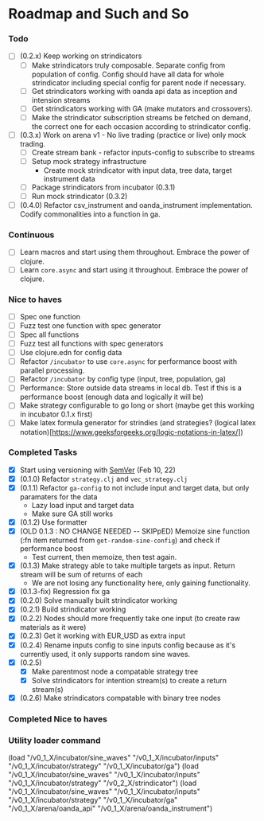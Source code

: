 # Roadmap and Such and So

### Todo

- [ ] (0.2.x) Keep working on strindicators
  - [ ] Make strindicators truly composable. Separate config from population of config. Config should have all data for whole strindicator including special config for parent node if necessary.
  - [ ] Get strindicators working with oanda api data as inception and intension streams
  - [ ] Get strindicators working with GA (make mutators and crossovers).
  - [ ] Make the strindicator subscription streams be fetched on demand, the correct one for each occasion according to strindicator config.
- [ ] (0.3.x) Work on arena v1 - No live trading (practice or live) only mock trading.
  - [ ] Create stream bank - refactor inputs-config to subscribe to streams
  - [ ] Setup mock strategy infrastructure
    - Create mock strindicator with input data, tree data, target instrument data
  - [ ] Package strindicators from incubator (0.3.1)
  - [ ] Run mock strindicator (0.3.2)
- [ ] (0.4.0) Refactor csv_instrument and oanda_instrument implementation. Codify commonalities into a function in ga.

### Continuous

- [ ] Learn macros and start using them throughout. Embrace the power of clojure.
- [ ] Learn `core.async` and start using it throughout. Embrace the power of clojure.

### Nice to haves

- [ ] Spec one function
- [ ] Fuzz test one function with spec generator
- [ ] Spec all functions
- [ ] Fuzz test all functions with spec generators
- [ ] Use clojure.edn for config data
- [ ] Refactor `/incubator` to use `core.async` for performance boost with parallel processing.
- [ ] Refactor `/incubator` by config type (input, tree, population, ga)
- [ ] Performance: Store outside data streams in local db. Test if this is a performance boost (enough data and logically it will be)
- [ ] Make strategy configurable to go long or short (maybe get this working in incubator 0.1.x first)
- [ ] Make latex formula generator for strindies (and strategies? (logical latex notation)[https://www.geeksforgeeks.org/logic-notations-in-latex/])

### Completed Tasks

- [x] Start using versioning with [SemVer](https://semver.org/) (Feb 10, 22)
- [x] (0.1.0) Refactor `strategy.clj` and `vec_strategy.clj`
- [x] (0.1.1) Refactor `ga-config` to not include input and target data, but only paramaters for the data
  - Lazy load input and target data
  - Make sure GA still works
- [x] (0.1.2) Use formatter
- [x] (OLD 0.1.3 : NO CHANGE NEEDED -- SKIPpED) Memoize sine function (:fn item returned from `get-random-sine-config`) and check if performance boost
  - Test current, then memoize, then test again.
- [x] (0.1.3) Make strategy able to take multiple targets as input. Return stream will be sum of returns of each
  - We are not losing any functionality here, only gaining functionality.
- [x] (0.1.3-fix) Regression fix ga
- [x] (0.2.0) Solve manually built strindicator working
- [x] (0.2.1) Build strindicator working
- [x] (0.2.2) Nodes should more frequently take one input (to create raw materials as it were)
- [x] (0.2.3) Get it working with EUR_USD as extra input
- [x] (0.2.4) Rename inputs config to sine inputs config because as it's currently used, it only supports random sine waves.
- [x] (0.2.5)
  - [x] Make parentmost node a compatable strategy tree
  - [x] Solve strindicators for intention stream(s) to create a return stream(s)
- [x] (0.2.6) Make strindicators compatable with binary tree nodes

### Completed Nice to haves

### Utility loader command

(load "/v0_1_X/incubator/sine_waves" "/v0_1_X/incubator/inputs" "/v0_1_X/incubator/strategy" "/v0_1_X/incubator/ga")
(load "/v0_1_X/incubator/sine_waves" "/v0_1_X/incubator/inputs" "/v0_1_X/incubator/strategy" "/v0_2_X/strindicator")
(load "/v0_1_X/incubator/sine_waves" "/v0_1_X/incubator/inputs" "/v0_1_X/incubator/strategy" "/v0_1_X/incubator/ga" "/v0_1_X/arena/oanda_api" "/v0_1_X/arena/oanda_instrument")

